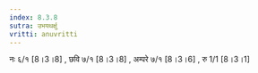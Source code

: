 ```yaml
---
index: 8.3.8
sutra: उभयथर्क्षु
vritti: anuvritti
---
```


नः ६/१ [8।3।8] , छवि ७/१ [8।3।8]  , अम्परे ७/१ [8।3।6] , रु 1/1 [8।3।1]
